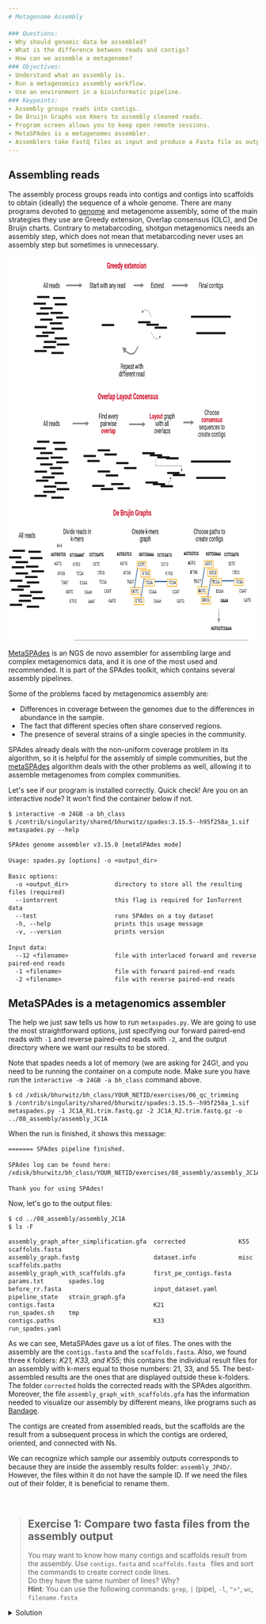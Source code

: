 ```yaml
---
# Metagenome Assembly

### Questions:
- Why should genomic data be assembled?
- What is the difference between reads and contigs?
- How can we assemble a metagenome?
### Objectives: 
- Understand what an assembly is. 
- Run a metagenomics assembly workflow.
- Use an environment in a bioinformatic pipeline.
### Keypoints:
- Assembly groups reads into contigs.
- De Bruijn Graphs use Kmers to assembly cleaned reads.
- Program screen allows you to keep open remote sessions.
- MetaSPAdes is a metagenomes assembler.
- Assemblers take FastQ files as input and produce a Fasta file as output.
---
```


## Assembling reads
The assembly process groups reads into contigs and contigs into 
scaffolds to obtain (ideally) the sequence of a whole 
genome. There are many programs devoted to
[genome](https://www.ncbi.nlm.nih.gov/pmc/articles/PMC2874646/) and 
metagenome assembly, some of the main strategies they use are Greedy extension, Overlap consensus (OLC), and De Bruijn charts. Contrary to metabarcoding, shotgun metagenomics needs an assembly step, which does not mean that metabarcoding never uses an assembly step but sometimes is unnecessary.

<a href="../fig/03-04-01.png">
  <img src="../fig/03-04-01.png" width="868" height="777" alt="Three diagrams depicting the three assembly algorithms: The Greedy extension starts with any read, extends it whit the reads that make a match to make a contig, it continues with a different read when the previous contig can not be extended anymore. The Overlap Layout consensus finds every pairwise overlap, makes a layout graph with all the overlaps and chooses consensus sequences to make the contigs. The De Bruijn Graphs divides the reads in k-mers, makes a k-mer graph that shows all the overlapping k-mers, and chooses paths from the graph to make the contigs. " />
</a>

[MetaSPAdes](https://github.com/ablab/spades) is an NGS de novo assembler 
for assembling large and complex metagenomics data, and it is one of the 
most used and recommended. It is part of the SPAdes toolkit, which 
contains several assembly pipelines.

Some of the problems faced by metagenomics assembly are:  
* Differences in coverage between the genomes due to the differences in abundance in the sample.  
* The fact that different species often share conserved regions.  
* The presence of several strains of a single species in the community.   

SPAdes already deals with the non-uniform coverage problem in its algorithm, so it is helpful for the assembly of simple communities, but the [metaSPAdes](https://pubmed.ncbi.nlm.nih.gov/28298430/) algorithm deals with the other problems as well, allowing it to assemble metagenomes from complex communities. 


Let's see if our program is installed correctly.
Quick check! Are you on an interactive node? It won't find the container below if not.
```
$ interactive -m 24GB -a bh_class
$ /contrib/singularity/shared/bhurwitz/spades:3.15.5--h95f258a_1.sif metaspades.py --help
```

```
SPAdes genome assembler v3.15.0 [metaSPAdes mode]

Usage: spades.py [options] -o <output_dir>

Basic options:
  -o <output_dir>             directory to store all the resulting files (required)
  --iontorrent                this flag is required for IonTorrent data
  --test                      runs SPAdes on a toy dataset
  -h, --help                  prints this usage message
  -v, --version               prints version

Input data:
  --12 <filename>             file with interlaced forward and reverse paired-end reads
  -1 <filename>               file with forward paired-end reads
  -2 <filename>               file with reverse paired-end reads    
```

## MetaSPAdes is a metagenomics assembler

The help we just saw tells us how to run `metaspades.py`. We are going 
to use the most straightforward options, just specifying our forward paired-end 
reads with `-1` and reverse paired-end reads with `-2`, and the output 
directory where we want our results to be stored.

Note that spades needs a lot of memory (we are asking for 24G!, and you need to be running the container on a compute node. Make sure you have run the `interactive -m 24GB -a bh_class` command above.

 ```
$ cd /xdisk/bhurwitz/bh_class/YOUR_NETID/exercises/06_qc_trimming
$ /contrib/singularity/shared/bhurwitz/spades:3.15.5--h95f258a_1.sif metaspades.py -1 JC1A_R1.trim.fastq.gz -2 JC1A_R2.trim.fastq.gz -o ../08_assembly/assembly_JC1A
```

When the run is finished, it shows this message:

```
======= SPAdes pipeline finished.

SPAdes log can be found here: /xdisk/bhurwitz/bh_class/YOUR_NETID/exercises/08_assembly/assembly_JC1A/spades.log

Thank you for using SPAdes!

```

Now, let's go to the output files: 
```
$ cd ../08_assembly/assembly_JC1A
$ ls -F
```


```
assembly_graph_after_simplification.gfa  corrected               K55              scaffolds.fasta
assembly_graph.fastg                     dataset.info            misc             scaffolds.paths
assembly_graph_with_scaffolds.gfa        first_pe_contigs.fasta  params.txt       spades.log
before_rr.fasta                          input_dataset.yaml      pipeline_state   strain_graph.gfa
contigs.fasta                            K21                     run_spades.sh    tmp
contigs.paths                            K33                     run_spades.yaml
```


As we can see, MetaSPAdes gave us a lot of files. The ones with the assembly are the `contigs.fasta` and the `scaffolds.fasta`. 
Also, we found three `K` folders: _K21, K33, and K55_; this contains the individual result files for an assembly 
with k-mers equal to those numbers: 21, 33, and 55. The best-assembled results are 
the ones that are displayed outside these k-folders. The folder `corrected` holds the corrected reads 
with the SPAdes algorithm. Moreover, the file 
`assembly_graph_with_scaffolds.gfa` has the information needed to visualize 
our assembly by different means, like programs such as [Bandage](https://rrwick.github.io/Bandage/).

The contigs are created from assembled reads, but the scaffolds are the result 
from a subsequent process in which the contigs are ordered, oriented, and connected with Ns.

We can recognize which sample our assembly outputs corresponds to because they are inside 
the assembly results folder: `assembly_JP4D/`. However, the files within it do not have the 
sample ID. If we need the files out of their folder, it is beneficial to rename them.

<br>

> ## Exercise 1: Compare two fasta files from the assembly output 
> You may want to know how many contigs and scaffolds result from the assembly. 
> Use `contigs.fasta`  and `scaffolds.fasta ` files and sort the commands to create correct code lines.   
> Do they have the same number of lines? Why?  
> **Hint**: You can use the following commands: `grep`, `|` (pipe), `-l`, `">"`, `wc`, `filename.fasta`
> 
<details>
  <summary markdown="span">Solution</summary>
  <ul> 

```
$ grep '>' contigs.fasta | wc -l
$ grep '>' scaffolds.fasta | wc -l
```

A contig is created from reads and then a scaffold from a group of contigs, so we expect fewer lines in the `scaffolds.fasta `. But, why is the difference so small between these two files for this sample?

hint: This sample has very shallow sequencing.

</details>

